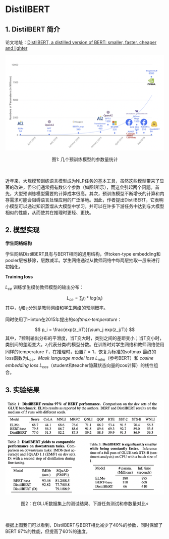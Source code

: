 # DistilBERT

## 1. DistilBERT 简介

论文地址：[DistilBERT, a distilled version of BERT: smaller, faster, cheaper and lighter](https://arxiv.org/pdf/1910.01108.pdf)

![parameter counts](../../../images/model_compress/model_distill/DistilBERT/parameter_counts.png)

<center>图1: 几个预训练模型的参数量统计</center><br></br>

近年来，大规模预训练语言模型成为NLP任务的基本工具，虽然这些模型带来了显著的改进，但它们通常拥有数亿个参数（如图1所示），而这会引起两个问题。首先，大型预训练模型需要的计算成本很高。其次，预训练模型不断增长的计算和内存需求可能会阻碍语言处理应用的广泛落地。因此，作者提出DistilBERT，它表明小模型可以通过知识蒸馏从大模型中学习，并可以在许多下游任务中达到与大模型相似的性能，从而使其在推理时更轻、更快。



## 2. 模型实现

**学生网络结构**

学生网络DistilBERT具有与BERT相同的通用结构，但token-type embedding和pooler层被移除，层数减半。学生网络通过从教师网络中每两层抽取一层来进行初始化。

**Training loss**

$L_{ce}$ 训练学生模仿教师模型的输出分布：


$$
L_{ce} = \sum_i t_i * log(s_i)
$$
其中，$t_i$和$s_i$分别是教师网络和学生网络的预测概率。

同时使用了Hinton在2015年提出的*softmax-temperature*：


$$
p_i = \frac{exp(z_i/T)}{\sum_j exp(z_j/T)}
$$
其中，$T$控制输出分布的平滑度，当T变大时，类别之间的差距变小；当T变小时，类别间的差距变大。$z_i$代表分类$i$的模型分数。在训练时对学生网络和教师网络使用同样的temperature $T$，在推理时，设置$T=1$，恢复为标准的softmax
最终的loss函数为$L_{ce}$、*Mask language model loss* $L_{mlm}$（参考BERT）和 *cosine embedding loss* $L_{cos}$（student和teacher隐藏状态向量的cos计算）的线性组合。



## 3. 实验结果

![results](../../../images/model_compress/model_distill/DistilBERT/result.png)

<center>图2：在GLUE数据集上的测试结果、下游任务测试和参数量对比<</center><br></br>

根据上图我们可以看到，DistilBERT与BERT相比减少了40%的参数，同时保留了BERT 97%的性能，但提高了60%的速度。